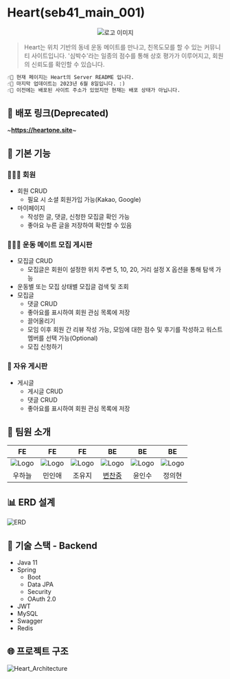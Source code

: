 # Heart(seb41_main_001)
<div align="center">
  <img alt="로고 이미지" src="https://github.com/codestates-seb/seb41_main_001/assets/79316402/b722bc4b-b3bc-4ea0-bb00-22e2205bd7a5">
</div>

> Heart는 위치 기반의 동네 운동 메이트를 만나고, 친목도모를 할 수 있는 커뮤니티 사이트입니다. '심박수'라는 일종의 점수를 통해 상호 평가가 이루어지고, 회원의 신뢰도를 확인할 수 있습니다.

```markdown
☝🏻 현재 페이지는 Heart의 Server README 입니다.
☝🏻 마지막 업데이트는 2023년 6월 8일입니다. :)
☝🏻 이전에는 배포된 사이트 주소가 있었지만 현재는 배포 상태가 아닙니다.
```

## 📎 배포 링크(Deprecated)
~**https://heartone.site**~

## 🌟 기본 기능
### 🙋🏻‍♂️ 회원
- 회원 CRUD
    - 필요 시 소셜 회원가입 가능(Kakao, Google)
- 마이페이지
    - 작성한 글, 댓글, 신청한 모집글 확인 가능
    - 좋아요 누른 글을 저장하여 확인할 수 있음
### 🏃🏻‍♂️ 운동 메이트 모집 게시판
- 모집글 CRUD
    - 모집글은 회원이 설정한 위치 주변 5, 10, 20, 거리 설정 X 옵션을 통해 탐색 가능
- 운동별 또는 모집 상태별 모집글 검색 및 조회
- 모집글
  - 댓글 CRUD
  - 좋아요를 표시하여 회원 관심 목록에 저장
  - 끌어올리기
  - 모임 이후 회원 간 리뷰 작성 가능, 모임에 대한 점수 및 후기를 작성하고 워스트 멤버를 선택 가능(Optional)
  - 모집 신청하기
### 📢 자유 게시판
- 게시글
  - 게시글 CRUD
  - 댓글 CRUD
  - 좋아요를 표시하여 회원 관심 목록에 저장

## 👥 팀원 소개
|FE|FE|FE|BE|BE|BE|
|:------:|:---:|:---:|:---:|:---:|:---:|
|![Logo](https://github.com/codestates-seb/seb41_main_001/assets/79316402/b722bc4b-b3bc-4ea0-bb00-22e2205bd7a5)|![Logo](https://github.com/codestates-seb/seb41_main_001/assets/79316402/b722bc4b-b3bc-4ea0-bb00-22e2205bd7a5)|![Logo](https://github.com/codestates-seb/seb41_main_001/assets/79316402/b722bc4b-b3bc-4ea0-bb00-22e2205bd7a5)|![Logo](https://github.com/codestates-seb/seb41_main_001/assets/79316402/b722bc4b-b3bc-4ea0-bb00-22e2205bd7a5)|![Logo](https://github.com/codestates-seb/seb41_main_001/assets/79316402/b722bc4b-b3bc-4ea0-bb00-22e2205bd7a5)|![Logo](https://github.com/codestates-seb/seb41_main_001/assets/79316402/b722bc4b-b3bc-4ea0-bb00-22e2205bd7a5)|
|우하늘|민인애|조유지|[변찬중](https://github.com/chaning49)|윤인수|정의현|

## 📊 ERD 설계
![ERD](https://github.com/codestates-seb/seb41_main_001/assets/79316402/7f6987c1-d1fd-4466-983c-2c43bce5c522)

## 🔧 기술 스택 - Backend
- Java 11
- Spring
  - Boot
  - Data JPA
  - Security
  - OAuth 2.0
- JWT
- MySQL
- Swagger
- Redis

## 🌐 프로젝트 구조
![Heart_Architecture](https://github.com/chaning49/seb41_main_001/assets/79316402/27075cc8-f265-4eed-b7f0-503a6b369410)
